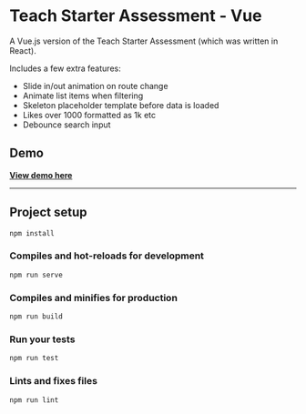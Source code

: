 # Teach Starter Assessment - Vue

A Vue.js version of the Teach Starter Assessment (which was written in React).

Includes a few extra features:

- Slide in/out animation on route change
- Animate list items when filtering
- Skeleton placeholder template before data is loaded
- Likes over 1000 formatted as 1k etc
- Debounce search input

## Demo

**[View demo here](https://so-teachstarter-assessment-vue.surge.sh/)**

---

## Project setup

```
npm install
```

### Compiles and hot-reloads for development

```
npm run serve
```

### Compiles and minifies for production

```
npm run build
```

### Run your tests

```
npm run test
```

### Lints and fixes files

```
npm run lint
```
